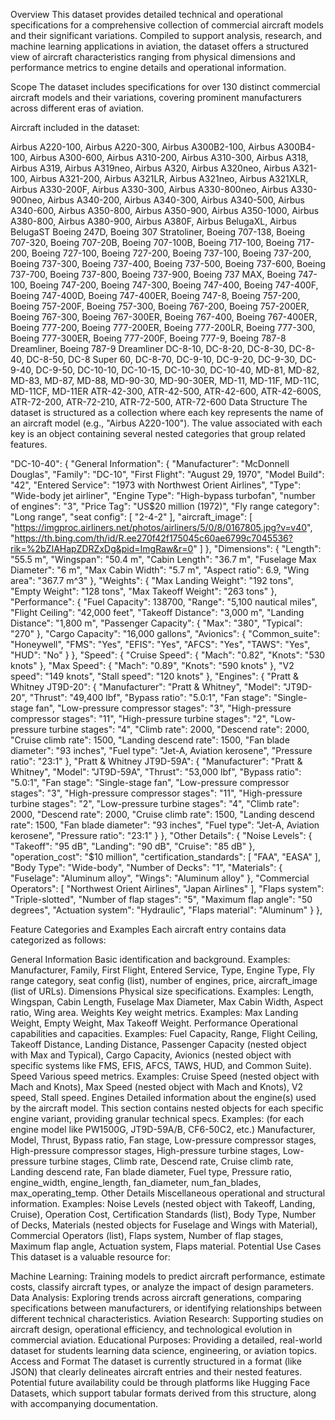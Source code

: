 Overview
This dataset provides detailed technical and operational specifications for a comprehensive collection of commercial aircraft models and their significant variations. Compiled to support analysis, research, and machine learning applications in aviation, the dataset offers a structured view of aircraft characteristics ranging from physical dimensions and performance metrics to engine details and operational information.

Scope
The dataset includes specifications for over 130 distinct commercial aircraft models and their variations, covering prominent manufacturers across different eras of aviation.

Aircraft included in the dataset:

Airbus A220-100, Airbus A220-300, Airbus A300B2-100, Airbus A300B4-100, Airbus A300-600, Airbus A310-200, Airbus A310-300, Airbus A318, Airbus A319, Airbus A319neo, Airbus A320, Airbus A320neo, Airbus A321-100, Airbus A321-200, Airbus A321LR, Airbus A321neo, Airbus A321XLR, Airbus A330-200F, Airbus A330-300, Airbus A330-800neo, Airbus A330-900neo, Airbus A340-200, Airbus A340-300, Airbus A340-500, Airbus A340-600, Airbus A350-800, Airbus A350-900, Airbus A350-1000, Airbus A380-800, Airbus A380-900, Airbus A380F, Airbus BelugaXL, Airbus BelugaST
Boeing 247D, Boeing 307 Stratoliner, Boeing 707-138, Boeing 707-320, Boeing 707-20B, Boeing 707-100B, Boeing 717-100, Boeing 717-200, Boeing 727-100, Boeing 727-200, Boeing 737-100, Boeing 737-200, Boeing 737-300, Boeing 737-400, Boeing 737-500, Boeing 737-600, Boeing 737-700, Boeing 737-800, Boeing 737-900, Boeing 737 MAX, Boeing 747-100, Boeing 747-200, Boeing 747-300, Boeing 747-400, Boeing 747-400F, Boeing 747-400D, Boeing 747-400ER, Boeing 747-8, Boeing 757-200, Boeing 757-200F, Boeing 757-300, Boeing 767-200, Boeing 757-200ER, Boeing 767-300, Boeing 767-300ER, Boeing 767-400, Boeing 767-400ER, Boeing 777-200, Boeing 777-200ER, Boeing 777-200LR, Boeing 777-300, Boeing 777-300ER, Boeing 777-200F, Boeing 777-9, Boeing 787-8 Dreamliner, Boeing 787-9 Dreamliner
DC-8-10, DC-8-20, DC-8-30, DC-8-40, DC-8-50, DC-8 Super 60, DC-8-70, DC-9-10, DC-9-20, DC-9-30, DC-9-40, DC-9-50, DC-10-10, DC-10-15, DC-10-30, DC-10-40, MD-81, MD-82, MD-83, MD-87, MD-88, MD-90-30, MD-90-30ER, MD-11, MD-11F, MD-11C, MD-11CF, MD-11ER
ATR-42-300, ATR-42-500, ATR-42-600, ATR-42-600S, ATR-72-200, ATR-72-210, ATR-72-500, ATR-72-600
Data Structure
The dataset is structured as a collection where each key represents the name of an aircraft model (e.g., "Airbus A220-100"). The value associated with each key is an object containing several nested categories that group related features.

"DC-10-40": {
    "General Information": {
        "Manufacturer": "McDonnell Douglas",
        "Family": "DC-10",
        "First Flight": "August 29, 1970",
        "Model Build": "42",
        "Entered Service": "1973 with Northwest Orient Airlines",
        "Type": "Wide-body jet airliner",
        "Engine Type": "High-bypass turbofan",
        "number of engines": "3",
        "Price Tag": "US$20 million (1972)",
        "Fly range category": "Long range",
        "seat config": [
            "2-4-2"
        ],
        "aircraft_image": [
            "https://imgproc.airliners.net/photos/airliners/5/0/8/0167805.jpg?v=v40",
            "https://th.bing.com/th/id/R.ee270f42f175045c60ae6799c7045536?rik=%2bZIAHapZDRZxDg&pid=ImgRaw&r=0"
        ]
    },
    "Dimensions": {
        "Length": "55.5 m",
        "Wingspan": "50.4 m",
        "Cabin Length": "36.7 m",
        "Fuselage Max Diameter": "6 m",
        "Max Cabin Width": "5.7 m",
        "Aspect ratio": 6.9,
        "Wing area": "367.7 m^3"
    },
    "Weights": {
        "Max Landing Weight": "192 tons",
        "Empty Weight": "128 tons",
        "Max Takeoff Weight": "263 tons"
    },
    "Performance": {
        "Fuel Capacity": 138700,
        "Range": "5,100 nautical miles",
        "Flight Ceiling": "42,000 feet",
        "Takeoff Distance": "3,000 m",
        "Landing Distance": "1,800 m",
        "Passenger Capacity": {
            "Max": "380",
            "Typical": "270"
        },
        "Cargo Capacity": "16,000 gallons",
        "Avionics": {
            "Common_suite": "Honeywell",
            "FMS": "Yes",
            "EFIS": "Yes",
            "AFCS": "Yes",
            "TAWS": "Yes",
            "HUD": "No"
        }
    },
    "Speed": {
        "Cruise Speed": {
            "Mach": "0.82",
            "Knots": "530 knots"
        },
        "Max Speed": {
            "Mach": "0.89",
            "Knots": "590 knots"
        },
        "V2 speed": "149 knots",
        "Stall speed": "120 knots"
    },
    "Engines": {
        "Pratt & Whitney JT9D-20": {
            "Manufacturer": "Pratt & Whitney",
            "Model": "JT9D-20",
            "Thrust": "49,400 lbf",
            "Bypass ratio": "5.0:1",
            "Fan stage": "Single-stage fan",
            "Low-pressure compressor stages": "3",
            "High-pressure compressor stages": "11",
            "High-pressure turbine stages": "2",
            "Low-pressure turbine stages": "4",
            "Climb rate": 2000,
            "Descend rate": 2000,
            "Cruise climb rate": 1500,
            "Landing descend rate": 1500,
            "Fan blade diameter": "93 inches",
            "Fuel type": "Jet-A, Aviation kerosene",
            "Pressure ratio": "23:1"
        },
        "Pratt & Whitney JT9D-59A": {
            "Manufacturer": "Pratt & Whitney",
            "Model": "JT9D-59A",
            "Thrust": "53,000 lbf",
            "Bypass ratio": "5.0:1",
            "Fan stage": "Single-stage fan",
            "Low-pressure compressor stages": "3",
            "High-pressure compressor stages": "11",
            "High-pressure turbine stages": "2",
            "Low-pressure turbine stages": "4",
            "Climb rate": 2000,
            "Descend rate": 2000,
            "Cruise climb rate": 1500,
            "Landing descend rate": 1500,
            "Fan blade diameter": "93 inches",
            "Fuel type": "Jet-A, Aviation kerosene",
            "Pressure ratio": "23:1"
        }
    },
    "Other Details": {
        "Noise Levels": {
            "Takeoff": "95 dB",
            "Landing": "90 dB",
            "Cruise": "85 dB"
        },
        "operation_cost": "$10 million",
        "certification_standards": [
            "FAA",
            "EASA"
        ],
        "Body Type": "Wide-body",
        "Number of Decks": "1",
        "Materials": {
            "Fuselage": "Aluminum alloy",
            "Wings": "Aluminum alloy"
        },
        "Commercial Operators": [
            "Northwest Orient Airlines",
            "Japan Airlines"
        ],
        "Flaps system": "Triple-slotted",
        "Number of flap stages": "5",
        "Maximum flap angle": "50 degrees",
        "Actuation system": "Hydraulic",
        "Flaps material": "Aluminum"
    }
},

Feature Categories and Examples
Each aircraft entry contains data categorized as follows:

General Information
Basic identification and background.
Examples: Manufacturer, Family, First Flight, Entered Service, Type, Engine Type, Fly range category, seat config (list), number of engines, price, aircraft_image (list of URLs).
Dimensions
Physical size specifications.
Examples: Length, Wingspan, Cabin Length, Fuselage Max Diameter, Max Cabin Width, Aspect ratio, Wing area.
Weights
Key weight metrics.
Examples: Max Landing Weight, Empty Weight, Max Takeoff Weight.
Performance
Operational capabilities and capacities.
Examples: Fuel Capacity, Range, Flight Ceiling, Takeoff Distance, Landing Distance, Passenger Capacity (nested object with Max and Typical), Cargo Capacity, Avionics (nested object with specific systems like FMS, EFIS, AFCS, TAWS, HUD, and Common Suite).
Speed
Various speed metrics.
Examples: Cruise Speed (nested object with Mach and Knots), Max Speed (nested object with Mach and Knots), V2 speed, Stall speed.
Engines
Detailed information about the engine(s) used by the aircraft model. This section contains nested objects for each specific engine variant, providing granular technical specs.
Examples: (for each engine model like PW1500G, JT9D-59A/B, CF6-50C2, etc.) Manufacturer, Model, Thrust, Bypass ratio, Fan stage, Low-pressure compressor stages, High-pressure compressor stages, High-pressure turbine stages, Low-pressure turbine stages, Climb rate, Descend rate, Cruise climb rate, Landing descend rate, Fan blade diameter, Fuel type, Pressure ratio, engine_width, engine_length, fan_diameter, num_fan_blades, max_operating_temp.
Other Details
Miscellaneous operational and structural information.
Examples: Noise Levels (nested object with Takeoff, Landing, Cruise), Operation Cost, Certification Standards (list), Body Type, Number of Decks, Materials (nested objects for Fuselage and Wings with Material), Commercial Operators (list), Flaps system, Number of flap stages, Maximum flap angle, Actuation system, Flaps material.
Potential Use Cases
This dataset is a valuable resource for:

Machine Learning: Training models to predict aircraft performance, estimate costs, classify aircraft types, or analyze the impact of design parameters.
Data Analysis: Exploring trends across aircraft generations, comparing specifications between manufacturers, or identifying relationships between different technical characteristics.
Aviation Research: Supporting studies on aircraft design, operational efficiency, and technological evolution in commercial aviation.
Educational Purposes: Providing a detailed, real-world dataset for students learning data science, engineering, or aviation topics.
Access and Format
The dataset is currently structured in a format (like JSON) that clearly delineates aircraft entries and their nested features. Potential future availability could be through platforms like Hugging Face Datasets, which support tabular formats derived from this structure, along with accompanying documentation.
